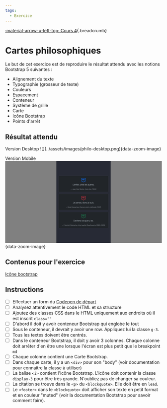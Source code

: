 ```yaml
---
tags:
  - Exercice
---
```


[:material-arrow-u-left-top: Cours 4](../cours04.md){.breadcrumb}

# Cartes philosophiques

Le but de cet exercice est de reproduire le résultat attendu avec les notions Bootstrap 5 suivantes :

* Alignement du texte
* Typographie (grosseur de texte)
* Couleurs
* Espacement
* Conteneur
* Système de grille
* Carte
* Icône Bootstrap
* Points d'arrêt

## Résultat attendu

<div class="grid" markdown>
Version Desktop
![](../assets/images/philo-desktop.png){data-zoom-image}

Version Mobile
![](../assets/images/philo-mobile.png){data-zoom-image}
</div>

## Contenus pour l'exercice

[Icône bootstrap](https://icons.getbootstrap.com/icons/chat-square-quote/)

## Instructions

* [ ] Effectuer un form du [Codepen de départ](https://codepen.io/tim-momo/pen/YzoMEoY??editors=1000)
* [ ] Analysez attentivement le code HTML et sa structure
* [ ] Ajoutez des classes CSS dans le HTML uniquement aux endroits où il est inscrit `class=""`
* [ ] D'abord il doit y avoir conteneur Bootstrap qui englobe le tout
* [ ] Sous le conteneur, il devrait y avoir une row. Appliquez lui la classe `g-3`.
* [ ] Tous les textes doivent être centrés.
* [ ] Dans le conteneur Bootstrap, il doit y avoir 3 colonnes. Chaque colonne doit arrêter d'en être une lorsque l'écran est plus petit que le breakpoint `md`
* [ ] Chaque colonne contient une Carte Bootstrap.
* [ ] Dans chaque carte, il y a un `<div>` pour son "body" (voir documentation pour connaître la classe à utiliser)
* [ ] La balise `<i>` contient l'icône Bootstrap. L'icône doit contenir la classe `display-3` pour être très grande. N'oubliez pas de changer sa couleur.
* [ ] La citation se trouve dans le `<p>` du `<blockquote>`. Elle doit être en `lead`.
* [ ] Le `<footer>` dans le `<blockquote>` doit afficher son texte en petit format et en couleur "muted" (voir la documentation Bootstrap pour savoir comment faire).
